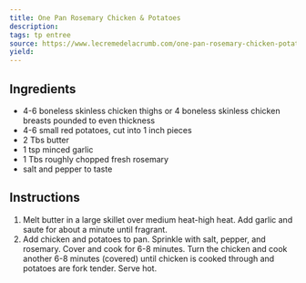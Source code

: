 ```yaml
---
title: One Pan Rosemary Chicken & Potatoes
description: 
tags: tp entree
source: https://www.lecremedelacrumb.com/one-pan-rosemary-chicken-potatoes/
yield: 
---
```

## Ingredients
- 4-6 boneless skinless chicken thighs or 4 boneless skinless chicken breasts pounded to even thickness
- 4-6 small red potatoes, cut into 1 inch pieces
- 2 Tbs butter
- 1 tsp minced garlic
- 1 Tbs roughly chopped fresh rosemary
- salt and pepper to taste

## Instructions
1. Melt butter in a large skillet over medium heat-high heat. Add garlic and saute for about a minute until fragrant.
2. Add chicken and potatoes to pan. Sprinkle with salt, pepper, and rosemary. Cover and cook for 6-8 minutes. Turn the chicken and cook another 6-8 minutes (covered) until chicken is cooked through and potatoes are fork tender. Serve hot.
